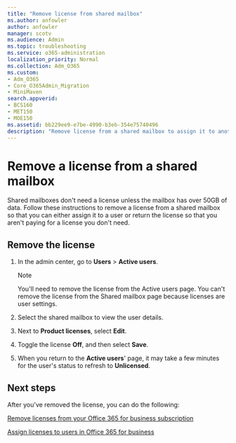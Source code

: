```yaml
---
title: "Remove license from shared mailbox"
ms.author: anfowler
author: anfowler
manager: scotv
ms.audience: Admin
ms.topic: troubleshooting
ms.service: o365-administration
localization_priority: Normal
ms.collection: Adm_O365
ms.custom:
- Adm_O365
- Core_O365Admin_Migration
- MiniMaven
search.appverid:
- BCS160
- MET150
- MOE150
ms.assetid: bb229ee9-e7be-4990-b3eb-354e75740496
description: "Remove license from a shared mailbox to assign it to another user. "
---
```


# Remove a license from a shared mailbox

Shared mailboxes don't need a license unless the mailbox has over 50GB of data. Follow these instructions to remove a license from a shared mailbox so that you can either assign it to a user or return the license so that you aren't paying for a license you don't need.
  
## Remove the license

1. In the admin center, go to **Users** \> **Active users**.
    
    > [!NOTE]
    > You'll need to remove the license from the Active users page. You can't remove the license from the Shared mailbox page because licenses are user settings. 
  
2. Select the shared mailbox to view the user details.
    
3. Next to **Product licenses**, select **Edit**.
    
4. Toggle the license **Off**, and then select **Save**.
    
5. When you return to the **Active users**' page, it may take a few minutes for the user's status to refresh to **Unlicensed**. 
    
## Next steps

After you've removed the license, you can do the following:
  
[Remove licenses from your Office 365 for business subscription](../subscriptions-and-billing/remove-licenses-from-subscription.md)
  
[Assign licenses to users in Office 365 for business](../subscriptions-and-billing/assign-licenses-to-users.md)
  


